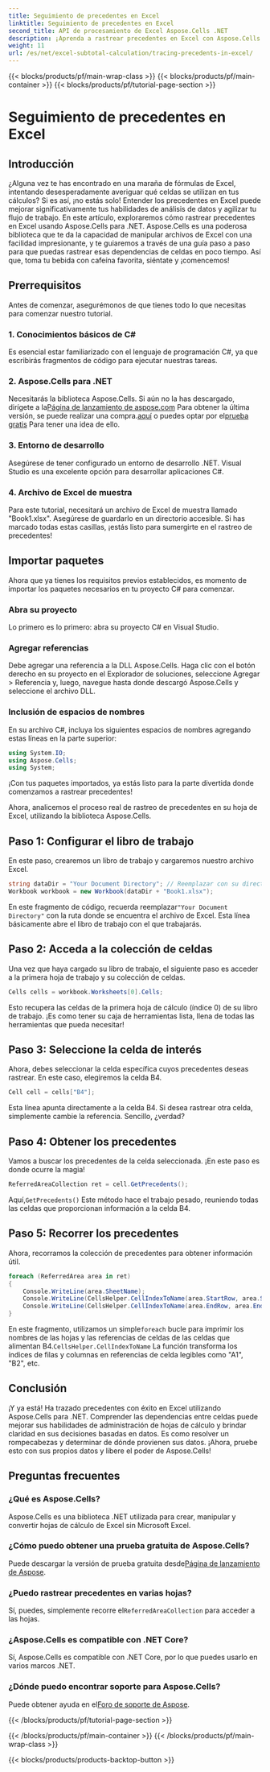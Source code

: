```yaml
---
title: Seguimiento de precedentes en Excel
linktitle: Seguimiento de precedentes en Excel
second_title: API de procesamiento de Excel Aspose.Cells .NET
description: ¡Aprenda a rastrear precedentes en Excel con Aspose.Cells para .NET! Descubra tutoriales de código paso a paso que mejoran sus habilidades con las hojas de cálculo.
weight: 11
url: /es/net/excel-subtotal-calculation/tracing-precedents-in-excel/
---
```


{{< blocks/products/pf/main-wrap-class >}}
{{< blocks/products/pf/main-container >}}
{{< blocks/products/pf/tutorial-page-section >}}

# Seguimiento de precedentes en Excel

## Introducción
¿Alguna vez te has encontrado en una maraña de fórmulas de Excel, intentando desesperadamente averiguar qué celdas se utilizan en tus cálculos? Si es así, ¡no estás solo! Entender los precedentes en Excel puede mejorar significativamente tus habilidades de análisis de datos y agilizar tu flujo de trabajo. En este artículo, exploraremos cómo rastrear precedentes en Excel usando Aspose.Cells para .NET. Aspose.Cells es una poderosa biblioteca que te da la capacidad de manipular archivos de Excel con una facilidad impresionante, y te guiaremos a través de una guía paso a paso para que puedas rastrear esas dependencias de celdas en poco tiempo. Así que, toma tu bebida con cafeína favorita, siéntate y ¡comencemos!
## Prerrequisitos
Antes de comenzar, asegurémonos de que tienes todo lo que necesitas para comenzar nuestro tutorial. 
### 1. Conocimientos básicos de C#
Es esencial estar familiarizado con el lenguaje de programación C#, ya que escribirás fragmentos de código para ejecutar nuestras tareas.
### 2. Aspose.Cells para .NET
Necesitarás la biblioteca Aspose.Cells. Si aún no la has descargado, dirígete a la[Página de lanzamiento de aspose.com](https://releases.aspose.com/cells/net/) Para obtener la última versión, se puede realizar una compra.[aquí](https://purchase.aspose.com/buy) o puedes optar por el[prueba gratis](https://releases.aspose.com/) Para tener una idea de ello.
### 3. Entorno de desarrollo
Asegúrese de tener configurado un entorno de desarrollo .NET. Visual Studio es una excelente opción para desarrollar aplicaciones C#.
### 4. Archivo de Excel de muestra
Para este tutorial, necesitará un archivo de Excel de muestra llamado "Book1.xlsx". Asegúrese de guardarlo en un directorio accesible. 
Si has marcado todas estas casillas, ¡estás listo para sumergirte en el rastreo de precedentes!
## Importar paquetes
Ahora que ya tienes los requisitos previos establecidos, es momento de importar los paquetes necesarios en tu proyecto C# para comenzar.
### Abra su proyecto
Lo primero es lo primero: abra su proyecto C# en Visual Studio.
### Agregar referencias
Debe agregar una referencia a la DLL Aspose.Cells. Haga clic con el botón derecho en su proyecto en el Explorador de soluciones, seleccione Agregar > Referencia y, luego, navegue hasta donde descargó Aspose.Cells y seleccione el archivo DLL.
### Inclusión de espacios de nombres
En su archivo C#, incluya los siguientes espacios de nombres agregando estas líneas en la parte superior:
```csharp
using System.IO;
using Aspose.Cells;
using System;
```
¡Con tus paquetes importados, ya estás listo para la parte divertida donde comenzamos a rastrear precedentes!

Ahora, analicemos el proceso real de rastreo de precedentes en su hoja de Excel, utilizando la biblioteca Aspose.Cells.
## Paso 1: Configurar el libro de trabajo
En este paso, crearemos un libro de trabajo y cargaremos nuestro archivo Excel.
```csharp
string dataDir = "Your Document Directory"; // Reemplazar con su directorio actual
Workbook workbook = new Workbook(dataDir + "Book1.xlsx");
```
 En este fragmento de código, recuerda reemplazar`"Your Document Directory"` con la ruta donde se encuentra el archivo de Excel. Esta línea básicamente abre el libro de trabajo con el que trabajarás.
## Paso 2: Acceda a la colección de celdas
Una vez que haya cargado su libro de trabajo, el siguiente paso es acceder a la primera hoja de trabajo y su colección de celdas.
```csharp
Cells cells = workbook.Worksheets[0].Cells;
```
Esto recupera las celdas de la primera hoja de cálculo (índice 0) de su libro de trabajo. ¡Es como tener su caja de herramientas lista, llena de todas las herramientas que pueda necesitar!
## Paso 3: Seleccione la celda de interés
Ahora, debes seleccionar la celda específica cuyos precedentes deseas rastrear. En este caso, elegiremos la celda B4.
```csharp
Cell cell = cells["B4"];
```
Esta línea apunta directamente a la celda B4. Si desea rastrear otra celda, simplemente cambie la referencia. Sencillo, ¿verdad?
## Paso 4: Obtener los precedentes
Vamos a buscar los precedentes de la celda seleccionada. ¡En este paso es donde ocurre la magia!
```csharp
ReferredAreaCollection ret = cell.GetPrecedents();
```
 Aquí,`GetPrecedents()` Este método hace el trabajo pesado, reuniendo todas las celdas que proporcionan información a la celda B4. 
## Paso 5: Recorrer los precedentes
Ahora, recorramos la colección de precedentes para obtener información útil.
```csharp
foreach (ReferredArea area in ret)
{
    Console.WriteLine(area.SheetName);
    Console.WriteLine(CellsHelper.CellIndexToName(area.StartRow, area.StartColumn));
    Console.WriteLine(CellsHelper.CellIndexToName(area.EndRow, area.EndColumn));
}
```
 En este fragmento, utilizamos un simple`foreach` bucle para imprimir los nombres de las hojas y las referencias de celdas de las celdas que alimentan B4.`CellsHelper.CellIndexToName` La función transforma los índices de filas y columnas en referencias de celda legibles como "A1", "B2", etc. 

## Conclusión
¡Y ya está! Ha trazado precedentes con éxito en Excel utilizando Aspose.Cells para .NET. Comprender las dependencias entre celdas puede mejorar sus habilidades de administración de hojas de cálculo y brindar claridad en sus decisiones basadas en datos. Es como resolver un rompecabezas y determinar de dónde provienen sus datos. ¡Ahora, pruebe esto con sus propios datos y libere el poder de Aspose.Cells!
## Preguntas frecuentes
### ¿Qué es Aspose.Cells?  
Aspose.Cells es una biblioteca .NET utilizada para crear, manipular y convertir hojas de cálculo de Excel sin Microsoft Excel.
### ¿Cómo puedo obtener una prueba gratuita de Aspose.Cells?  
 Puede descargar la versión de prueba gratuita desde[Página de lanzamiento de Aspose](https://releases.aspose.com/).
### ¿Puedo rastrear precedentes en varias hojas?  
 Sí, puedes, simplemente recorre el`ReferredAreaCollection` para acceder a las hojas.
### ¿Aspose.Cells es compatible con .NET Core?  
Sí, Aspose.Cells es compatible con .NET Core, por lo que puedes usarlo en varios marcos .NET.
### ¿Dónde puedo encontrar soporte para Aspose.Cells?  
 Puede obtener ayuda en el[Foro de soporte de Aspose](https://forum.aspose.com/c/cells/9).

{{< /blocks/products/pf/tutorial-page-section >}}

{{< /blocks/products/pf/main-container >}}
{{< /blocks/products/pf/main-wrap-class >}}

{{< blocks/products/products-backtop-button >}}
